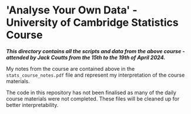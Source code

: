 # 'Analyse Your Own Data' - University of Cambridge Statistics Course

***This directory contains all the scripts and data from the above course - attended by Jack Coutts from the 15th to 
the 19th of April 2024.***

My notes from the course are contained above in the `stats_course_notes.pdf` file and represent my interpretation of the course materials.

The code in this repository has not been finalised as many of the daily course materials were not completed. These files will be cleaned up for better interpretability.
